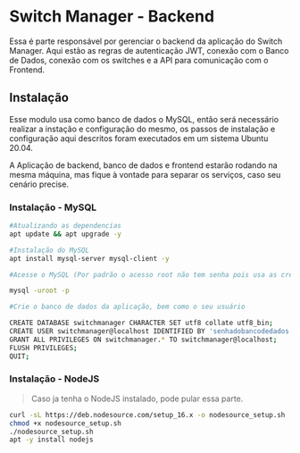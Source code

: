 # Switch Manager -  Backend
Essa é parte responsável por gerenciar o backend da aplicação do Switch Manager.
Aqui estão as regras de autenticação JWT, conexão com o Banco de Dados, conexão com os switches e a API para comunicação com o Frontend.

## Instalação
Esse modulo usa como banco de dados o MySQL, então será necessário realizar a instação e configuração do mesmo, os passos de instalação e configuração aqui descritos foram executados em um sistema Ubuntu 20.04.

A Aplicação de backend, banco de dados e frontend estarão rodando na mesma máquina, mas fique à vontade para separar os serviços, caso seu cenário precise. 

### Instalação - MySQL

```bash
#Atualizando as dependencias
apt update && apt upgrade -y

#Instalação do MySQL
apt install mysql-server mysql-client -y

#Acesse o MySQL (Por padrão o acesso root não tem senha pois usa as credenciais do Linux para o Login)

mysql -uroot -p

#Crie o banco de dados da aplicação, bem como o seu usuário

CREATE DATABASE switchmanager CHARACTER SET utf8 collate utf8_bin;
CREATE USER switchmanager@localhost IDENTIFIED BY 'senhadobancodedados';
GRANT ALL PRIVILEGES ON switchmanager.* TO switchmanager@localhost;
FLUSH PRIVILEGES;
QUIT;

```
### Instalação - NodeJS
> Caso ja tenha o NodeJS instalado, pode pular essa parte.

```bash
curl -sL https://deb.nodesource.com/setup_16.x -o nodesource_setup.sh
chmod +x nodesource_setup.sh
./nodesource_setup.sh
apt -y install nodejs

```